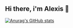 ## Hi there, i'm Alexis 👋

[![Anurag's GitHub stats](https://github-readme-stats.vercel.app/api?username=Alexis3386)](https://github.com/anuraghazra/github-readme-stats)
